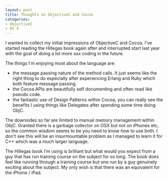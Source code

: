 ```yaml
---
layout: post
title: Thoughts on ObjectiveC and Cocoa
categories:
- ObjectiveC
- OS X
---
```

I wanted to collect my initial impressions of ObjectiveC and Cocoa. I've started
reading the Hillegas book again after and interrupted start last year with the
goal of doing a lot more osx coding in the future.

The things I'm enjoying most about the language are:

* the message passing nature of the method calls. It just seems like the right
   thing to do especially after experiencing Erlang and Ruby which both feature
   message passing.
 * the Cocoa APIs are beautifully self documenting and often read like pseudo
   code.
 * the fantastic use of Design Patterns within Cocoa, you can really see the
   benefits I using things like Delegates after spending some time doing ObjC.

The downsides so far are limited to manual memory management within
ObjC. Granted there is a garbage collector on OSX but not on iPhones etc, so the
common wisdom seems to be you need to know how to use both. I don't see this
will be an insurmountable problem as I managed to learn it for C++ which was a
much larger language.

The Hillegas book I'm using is brilliant but what would you expect from a guy
that has run training course on the subject for so long. The book does feel like
running through a training course but one run by a guy genuinely exciting about
the subject. My only wish is that there was an equivalent for the iPhone /
iPad.
